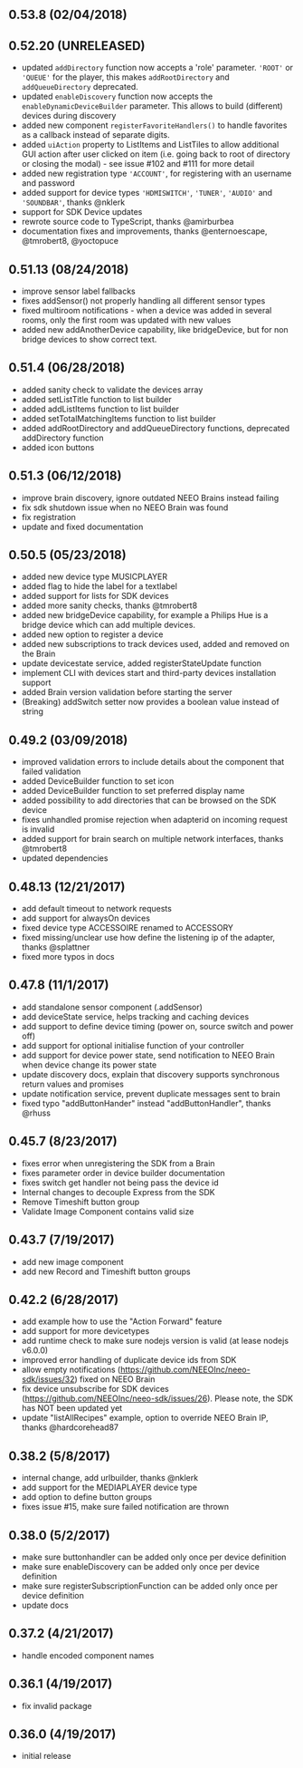 ## 0.53.8 (02/04/2018)

## 0.52.20 (UNRELEASED)
- updated `addDirectory` function now accepts a 'role' parameter. `'ROOT'` or `'QUEUE'` for the player, this makes `addRootDirectory` and `addQueueDirectory` deprecated.
- updated `enableDiscovery` function now accepts the `enableDynamicDeviceBuilder` parameter. This allows to build (different) devices during discovery
- added new component `registerFavoriteHandlers()` to handle favorites as a callback instead of separate digits.
- added `uiAction` property to ListItems and ListTiles to allow additional GUI action after user clicked on item (i.e. going back to root of directory or closing the modal) - see issue #102 and #111 for more detail
- added new registration type `'ACCOUNT'`, for registering with an username and password
- added support for device types `'HDMISWITCH'`, `'TUNER'`, `'AUDIO'` and `'SOUNDBAR'`, thanks @nklerk
- support for SDK Device updates
- rewrote source code to TypeScript, thanks @amirburbea
- documentation fixes and improvements, thanks @enternoescape, @tmrobert8, @yoctopuce

## 0.51.13 (08/24/2018)
- improve sensor label fallbacks
- fixes addSensor() not properly handling all different sensor types
- fixed multiroom notifications - when a device was added in several rooms, only the first room was updated with new values
- added new addAnotherDevice capability, like bridgeDevice, but for non bridge devices to show correct text.

## 0.51.4 (06/28/2018)
- added sanity check to validate the devices array
- added setListTitle function to list builder
- added addListItems function to list builder
- added setTotalMatchingItems function to list builder
- added addRootDirectory and addQueueDirectory functions, deprecated addDirectory function
- added icon buttons

## 0.51.3 (06/12/2018)
- improve brain discovery, ignore outdated NEEO Brains instead failing
- fix sdk shutdown issue when no NEEO Brain was found
- fix registration
- update and fixed documentation

## 0.50.5 (05/23/2018)
- added new device type MUSICPLAYER
- added flag to hide the label for a textlabel
- added support for lists for SDK devices
- added more sanity checks, thanks @tmrobert8
- added new bridgeDevice capability, for example a Philips Hue is a bridge device which can add multiple devices.
- added new option to register a device
- added new subscriptions to track devices used, added and removed on the Brain
- update devicestate service, added registerStateUpdate function
- implement CLI with devices start and third-party devices installation support
- added Brain version validation before starting the server
- (Breaking) addSwitch setter now provides a boolean value instead of string

## 0.49.2 (03/09/2018)
- improved validation errors to include details about the component that failed validation
- added DeviceBuilder function to set icon
- added DeviceBuilder function to set preferred display name
- added possibility to add directories that can be browsed on the SDK device
- fixes unhandled promise rejection when adapterid on incoming request is invalid
- added support for brain search on multiple network interfaces, thanks @tmrobert8
- updated dependencies

## 0.48.13 (12/21/2017)
- add default timeout to network requests
- add support for alwaysOn devices
- fixed device type ACCESSOIRE renamed to ACCESSORY
- fixed missing/unclear use how define the listening ip of the adapter, thanks @splattner
- fixed more typos in docs

## 0.47.8 (11/1/2017)
- add standalone sensor component (.addSensor)
- add deviceState service, helps tracking and caching devices
- add support to define device timing (power on, source switch and power off)
- add support for optional initialise function of your controller
- add support for device power state, send notification to NEEO Brain when device change its power state
- update discovery docs, explain that discovery supports synchronous return values and promises
- update notification service, prevent duplicate messages sent to brain
- fixed typo "addButtonHander" instead "addButtonHandler", thanks @rhuss

## 0.45.7 (8/23/2017)
- fixes error when unregistering the SDK from a Brain
- fixes parameter order in device builder documentation
- fixes switch get handler not being pass the device id
- Internal changes to decouple Express from the SDK
- Remove Timeshift button group
- Validate Image Component contains valid size

## 0.43.7 (7/19/2017)
- add new image component
- add new Record and Timeshift button groups

## 0.42.2 (6/28/2017)
- add example how to use the "Action Forward" feature
- add support for more devicetypes
- add runtime check to make sure nodejs version is valid (at lease nodejs v6.0.0)
- improved error handling of duplicate device ids from SDK
- allow empty notifications (https://github.com/NEEOInc/neeo-sdk/issues/32) fixed on NEEO Brain
- fix device unsubscribe for SDK devices (https://github.com/NEEOInc/neeo-sdk/issues/26). Please note, the SDK has NOT been updated yet
- update "listAllRecipes" example, option to override NEEO Brain IP, thanks @hardcorehead87

## 0.38.2 (5/8/2017)
- internal change, add urlbuilder, thanks @nklerk
- add support for the MEDIAPLAYER device type
- add option to define button groups
- fixes issue #15, make sure failed notification are thrown

## 0.38.0 (5/2/2017)
- make sure buttonhandler can be added only once per device definition
- make sure enableDiscovery can be added only once per device definition
- make sure registerSubscriptionFunction can be added only once per device definition
- update docs

## 0.37.2 (4/21/2017)
- handle encoded component names

## 0.36.1 (4/19/2017)
- fix invalid package

## 0.36.0 (4/19/2017)
- initial release
